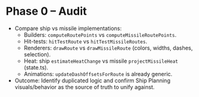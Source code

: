 # Phase 0 – Audit

- Compare ship vs missile implementations:
  - Builders: `computeRoutePoints` vs `computeMissileRoutePoints`.
  - Hit-tests: `hitTestRoute` vs `hitTestMissileRoutes`.
  - Renderers: `drawRoute` vs `drawMissileRoute` (colors, widths, dashes, selection).
  - Heat: ship `estimateHeatChange` vs missile `projectMissileHeat` (state.ts).
  - Animations: `updateDashOffsetsForRoute` is already generic.
- Outcome: Identify duplicated logic and confirm Ship Planning visuals/behavior as the source of truth to unify against.

